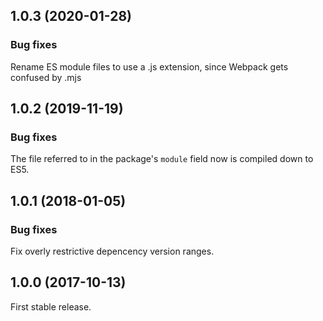 ## 1.0.3 (2020-01-28)

### Bug fixes

Rename ES module files to use a .js extension, since Webpack gets confused by .mjs

## 1.0.2 (2019-11-19)

### Bug fixes

The file referred to in the package's `module` field now is compiled down to ES5.

## 1.0.1 (2018-01-05)

### Bug fixes

Fix overly restrictive depencency version ranges.

## 1.0.0 (2017-10-13)

First stable release.
